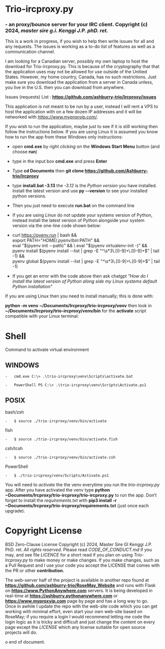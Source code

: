 **Trio-ircproxy.py** 
=====================

### \- an proxy/bounce server for your IRC client. Copyright (c) 2024, *master sire g.i. Kenggi J.P. phD. ret.*

This is a work in progress, if you wish to help then write issues for all and
any requests. The issues is working as a to-do list of features as well as a
communication channel.

I am looking for a Canadian server, possibly my own laptop to host the
download for Trio-ircproxy.py. This is because of the cryptography that
that the application uses may not be allowed for use outside of the
Unitied States. However, my home country, Canada, has no such restrictions.
Just make sure you download the application from a server in Canada
unless, you live in the U.S. then you can download from anywhere.

Issues (requests) List :
**https://github.com/ashburry-trio/Ircproxy/issues**

This application is not meant to be run by a user, instead I will rent a VPS to
host the application with on a few dozen IP addresses and it will be networked
with *https://www.myproxyip.com/*.

If you wish to run the application, maybe just to see if it is still working
then follow the instructions below. If you are using Linux it is assumed you
know how to run the app from these Windows only instructions:

-   open **cmd.exe** by *right clicking* on the **Windows Start Menu** button
    (and choose **run**)

-   type in the input box **cmd.exe** and press **Enter**

-   Type **cd Documents** then **git clone https://github.com/Ashburry-trio/Ircproxy**

-   type **install.bat -3.13** the *-3.12* is the *Python version* you have
    installed. Install the latest version and use **py --version** to see your
    installed python versions.

-   Then you just need to execute **run.bat** on the command line

-   If you are using *Linux* do not update your systems version of Python, instead
    install the latest version of Python alongside your system version via the
    one-line code shown below:

-   curl https://pyenv.run | bash && \
export PATH="$HOME/.pyenv/bin:$PATH" && \
eval "$(pyenv init --path)" && \
eval "$(pyenv virtualenv-init -)" && \
pyenv install $(pyenv install --list | grep -E "^\s*3\.[0-9]+\.[0-9]+$" | tail -1) && \
pyenv global $(pyenv install --list | grep -E "^\s*3\.[0-9]+\.[0-9]+$" | tail -1)

-    If you get an error with the code above then ask chatgpt *"How do I install the latest 
     version of Python along side my Linux systems default Python installation"*

If you are using Linux then you need to install manually; this is done with:

**python -m venv ~/Documents/Ircproxy/trio-ircproxy/venv** then look in **~/Documents/Ircproxy/trio-ircproxy/venv/bin** 
for the **activate** script compatible with your Linux terminal:

Shell
======
Command to activate virtual environment

WINDOWS
--------
    -   cmd.exe C:\> .\trio-ircproxy\venv\Scripts\activate.bat

    -   PowerShell PS C:\> .\trio-ircproxy\venv\Scripts\Activate.ps1

POSIX
------
bash/zsh
    
    -   $ source ./trio-ircproxy/venv/bin/activate
fish
    
    -   $ source ./trio-ircproxy/venv/bin/activate.fish

csh/tcsh
    
    -   $ source ./trio-ircproxy/venv/bin/activate.csh

PowerShell 
    
    -   $ ./trio-ircproxy/venv/Scripts/Activate.ps1

You will need to *activate* the the venv everytime
you run the *trio-ircproxy.py* app. After you have activated the venv type **python
~Documents/Ircproxy/trio-ircproxy/trio-ircproxy.py** to run the app. Don’t forget to install the
*requirements.txt* with **pip3 install -r ~Documents/Ircproxy/trio-ircproxy/requirements.txt** (just once each upgrade).

Copyright License
=================

BSD Zero-Clause License Copyright (c) 2024, Master Sire GI Kenggi J.P. PhD.
ret. *All rights reserved*. Please read *CODE_OF_CONDUCT.md* if you may, and see
file *LICENCE* for a short read if you plan on using *Trio-Ircproxy.py* to make
money or make changes. If you make changes, such as a Pull Request and I use
your code you accept the LICENSE that comes with the PR or other
**contribution.**

The web-server half of the project is available in another repo found at
**https://github.com/ashburry-trio/RoseMay_Website** and runs with Flask on
**https://www.PythonAnywhere.com** servers. It is being developed in real-time at
**https://ashburry.pythonanywhere.com** or **https://www.myproxyip.com** page by 
page and has a long way to go. Once in awhile I update the repo with the web-site 
code which you can get working with minimal effort, even start your own web-site
based on RoseMay; if you require a login I would recommend letting me code the login
logic as it is tricky and difficult and just change the content on every page except the
*LICENSE* which any license suitable for open source projects will do.

o end of document.

 
